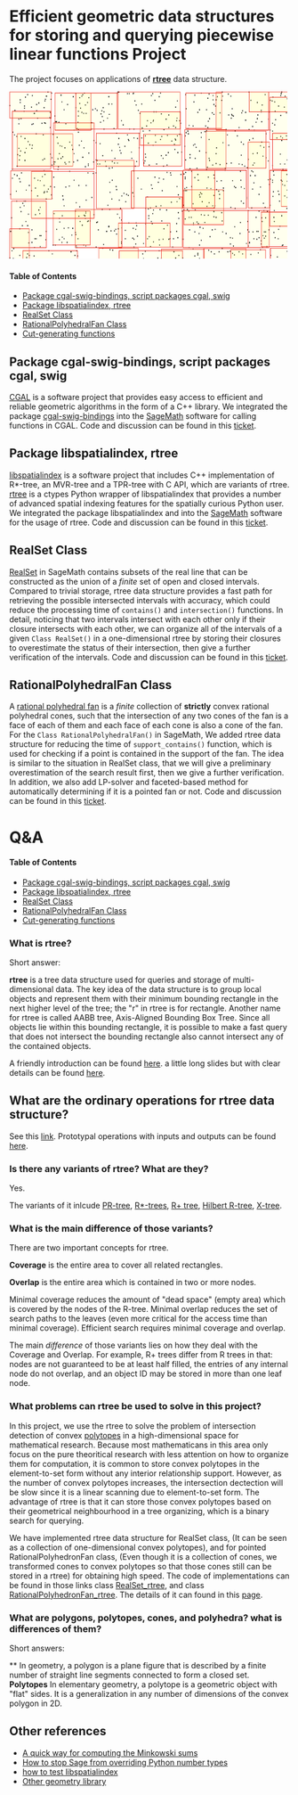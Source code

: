 # Efficient geometric data structures for storing and querying piecewise linear functions Project
The project focuses on applications of [**rtree**](https://en.wikipedia.org/wiki/R-tree) data structure.

<img src="https://github.com/DRKWang/Efficient-geometric-data-structures/blob/main/e269d580-8005-11ea-9c78-d4ddd0366ca6.png" width="500" height="300" />


#### Table of Contents

- [Package cgal-swig-bindings, script packages cgal, swig](#package-cgal-swig-bindings-script-packages-cgal-swig)
- [Package libspatialindex, rtree](#package-libspatialindex-rtree)
- [RealSet Class](#realSet-class)
- [RationalPolyhedralFan Class](#rationalpolyhedralfan-class)
- [Cut-generating functions](https://github.com/DRKWang/Efficient-geometric-data-structures/blob/main/Cut-generating-functions.ipynb)


## Package cgal-swig-bindings, script packages cgal, swig
[CGAL](https://www.cgal.org/) is a software project that provides easy access to efficient and reliable geometric algorithms in the form of a C++ library. We integrated the package [cgal-swig-bindings](https://github.com/CGAL/cgal-swig-bindings) into the [SageMath](https://www.sagemath.org/) software for calling functions in CGAL. Code and discussion can be found in this [ticket](https://trac.sagemath.org/ticket/31098).

## Package libspatialindex, rtree
[libspatialindex](https://libspatialindex.org/en/latest/) is a software project that includes C++ implementation of R*-tree, an MVR-tree and a TPR-tree with C API, which are variants of rtree. [rtree](https://rtree.readthedocs.io/en/latest/index.html) is a  ctypes Python wrapper of libspatialindex that provides a number of advanced spatial indexing features for the spatially curious Python user. We integrated the package libspatialindex and into the [SageMath](https://www.sagemath.org/) software for the usage of rtree. Code and discussion can be found in this [ticket](https://trac.sagemath.org/ticket/32000).

## RealSet Class
[RealSet](https://doc.sagemath.org/html/en/reference/sets/sage/sets/real_set.html) in SageMath contains subsets of the real line that can be constructed as the union of a *finite* set of open and closed intervals. Compared to trivial storage, rtree data structure provides a fast path for retrieving the possible intersected intervals with accuracy, which could reduce the processing time of `contains()` and `intersection()` functions. In detail, noticing that two intervals intersect with each other only if their closure intersects with each other, we can organize all of the intervals of a given `Class RealSet()` in a one-dimensional rtree by storing their closures to overestimate the status of their intersection, then give a further verification of the intervals. Code and discussion can be found in this [ticket](https://trac.sagemath.org/ticket/32170#comment:9).

## RationalPolyhedralFan Class
A [rational polyhedral fan](https://doc.sagemath.org/html/en/reference/discrete_geometry/sage/geometry/fan.html) is a *finite* collection of **strictly** convex rational polyhedral cones, such that the intersection of any two cones of the fan is a face of each of them and each face of each cone is also a cone of the fan. For the `Class RationalPolyhedralFan()` in SageMath, We added rtree data structure for reducing the time of `support_contains()` function, which is used for checking if a point is contained in the support of the fan. The idea is similar to the situation in RealSet class, that we will give a preliminary overestimation of the search result first, then we give a further verification. In addition, we also add LP-solver and faceted-based method for automatically determining if it is a pointed fan or not. Code and discussion can be found in this [ticket](https://trac.sagemath.org/ticket/32170#comment:50).

# Q&A

#### Table of Contents

- [Package cgal-swig-bindings, script packages cgal, swig](#package-cgal-swig-bindings-script-packages-cgal-swig)
- [Package libspatialindex, rtree](#package-libspatialindex-rtree)
- [RealSet Class](#realSet-class)
- [RationalPolyhedralFan Class](#rationalpolyhedralfan-class)
- [Cut-generating functions](https://github.com/DRKWang/Efficient-geometric-data-structures/blob/main/Cut-generating-functions.ipynb)

### What is rtree?

Short answer:

**rtree** is a tree data structure used for queries and storage of multi-dimensional data. The key idea of the data structure is to group local objects and represent them with their minimum bounding rectangle in the next higher level of the tree; the "r" in rtree is for rectangle. Another name for rtree is called AABB tree, Axis-Aligned Bounding Box Tree. Since all objects lie within this bounding rectangle, it is possible to make a fast query that does not intersect the bounding rectangle also cannot intersect any of the contained objects.

A friendly introduction can be found [here](https://www.azurefromthetrenches.com/introductory-guide-to-aabb-tree-collision-detection/). a little long slides but with clear details can be found [here](https://box2d.org/files/ErinCatto_DynamicBVH_GDC2019.pdf).

## What are the ordinary operations for rtree data structure? 
See this [link](https://en.wikipedia.org/wiki/R-tree#Algorithm).
Prototypal operations with inputs and outputs can be found [here](https://aabbtree.readthedocs.io/en/latest/).

### Is there any variants of rtree? What are they? 
Yes. 

The variants of it inlcude [PR-tree](https://en.wikipedia.org/wiki/Priority_R-tree), [R*-trees](https://en.wikipedia.org/wiki/R*-tree), [R+ tree](https://en.wikipedia.org/wiki/R%2B_tree), [Hilbert R-tree](https://en.wikipedia.org/wiki/Hilbert_R-tree), [X-tree](https://en.wikipedia.org/wiki/X-tree).

### What is the main difference of those variants?
There are two important concepts for rtree. 

**Coverage** is the entire area to cover all related rectangles. 

**Overlap** is the entire area which is contained in two or more nodes. 

Minimal coverage reduces the amount of "dead space" (empty area) which is covered by the nodes of the R-tree. Minimal overlap reduces the set of search paths to the leaves (even more critical for the access time than minimal coverage). Efficient search requires minimal coverage and overlap. 

The main *difference* of those variants lies on how they deal with the Coverage and Overlap. For example, R+ trees differ from R trees in that: nodes are not guaranteed to be at least half filled, the entries of any internal node do not overlap, and an object ID may be stored in more than one leaf node.

### What problems can rtree be used to solve in this project?
In this project, we use the rtree to solve the problem of intersection detection of convex [polytopes](https://en.wikipedia.org/wiki/Polytope) in a high-dimensional space for mathematical research. Because most mathematicans in this area only focus on the pure theoritical research with less attention on how to organize them for computation, it is common to store convex polytopes in the element-to-set form without any interior relationship support. However, as the number of convex polytopes increases, the intersection dectection will be slow since it is a linear scanning due to element-to-set form. The advantage of rtree is that it can store those convex polytopes based on their geometrical neighbourhood in a tree organizing, which is a binary search for querying. 

We have implemented rtree data structure for RealSet class, (It can be seen as a collection of one-dimensional convex polytopes), and for pointed RationalPolyhedronFan class, (Even though it is a collection of cones, we transformed cones to convex polytopes so that those cones still can be stored in a rtree) for obtaining high speed. The code of implementations can be found in those links class [RealSet_rtree](https://git.sagemath.org/sage.git/tree/src/sage/sets/real_set.py?id=dfc5410a11c9e32eabf13648f4bce7dd20552cb4), and class [RationalPolyhedronFan_rtree](https://git.sagemath.org/sage.git/tree/src/sage/geometry/fan.py?id=ebe6d929ee4bf48834dc1ea51d7fe51b65469880). The details of it can found in this [page](https://trac.sagemath.org/ticket/32170).

### What are polygons, polytopes, cones, and polyhedra? what is differences of them?

Short answers:

**
In geometry, a polygon is a plane figure that is described by a finite number of straight line segments connected to form a closed set.
**Polytopes**
In elementary geometry, a polytope is a geometric object with "flat" sides. It is a generalization in any number of dimensions of the convex polygon in 2D.



## Other references

- [A quick way for computing the Minkowski sums](https://github.com/DRKWang/Efficient-geometric-data-structures/blob/main/Computation%20of%20Minkowski%20sums%20-%20Jupyter%20Notebook.pdf)
- [How to stop Sage from overriding Python number types](https://github.com/DRKWang/Efficient-geometric-data-structures/blob/main/How%20to%20stop%20Sage%20from%20overriding%20Python%20number%20types.md)
- [how to test libspatialindex](https://github.com/libspatialindex/libspatialindex/issues/218)
- [Other geometry library](https://github.com/DRKWang/Efficient-geometric-data-structures/blob/main/logfiles/log1.md)

